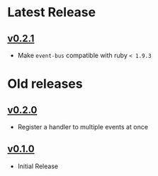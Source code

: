 # Latest Release

## [v0.2.1](https://github.com/cucumber/aruba/compare/v0.2.0...v0.2.1)

* Make `event-bus` compatible with ruby `< 1.9.3`

# Old releases

## [v0.2.0](https://github.com/cucumber/aruba/compare/v0.1.0...v0.2.0)

* Register a handler to multiple events at once

## [v0.1.0]()

* Initial Release
